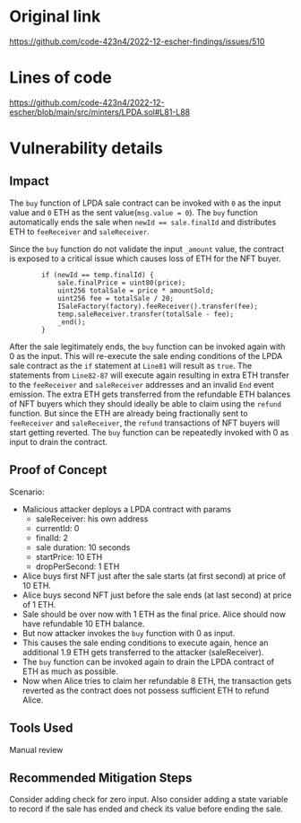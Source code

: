 # Original link
https://github.com/code-423n4/2022-12-escher-findings/issues/510
# Lines of code

https://github.com/code-423n4/2022-12-escher/blob/main/src/minters/LPDA.sol#L81-L88


# Vulnerability details

## Impact
The `buy` function of LPDA sale contract can be invoked with `0` as the input value and `0` ETH as the sent value(`msg.value = 0`). The `buy` function automatically ends the sale when `newId == sale.finalId` and distributes ETH to `feeReceiver` and `saleReceiver`.

Since the `buy` function do not validate the input `_amount` value, the contract is exposed to a critical issue which causes loss of ETH for the NFT buyer.

```solidity
        if (newId == temp.finalId) {
            sale.finalPrice = uint80(price);
            uint256 totalSale = price * amountSold;
            uint256 fee = totalSale / 20;
            ISaleFactory(factory).feeReceiver().transfer(fee);
            temp.saleReceiver.transfer(totalSale - fee);
            _end();
        }
```

After the sale legitimately ends, the `buy` function can be invoked again with 0 as the input. This will re-execute the sale ending conditions of the LPDA sale contract as the `if` statement at `Line81` will result as `true`. The statements from `Line82-87` will execute again resulting in extra ETH transfer to the `feeReceiver` and `saleReceiver` addresses and an invalid `End` event emission. The extra ETH gets transferred from the refundable ETH balances of NFT buyers which they should ideally be able to claim using the `refund` function. But since the ETH are already being fractionally sent to `feeReceiver` and `saleReceiver`, the `refund` transactions of NFT buyers will start getting reverted. The `buy` function can be repeatedly invoked with 0 as input to drain the contract.

## Proof of Concept
Scenario:

 - Malicious attacker deploys a LPDA contract with params
      - saleReceiver: his own address
      - currentId: 0 
      - finalId: 2
      - sale duration: 10 seconds
      - startPrice: 10 ETH
      - dropPerSecond: 1 ETH
 - Alice buys first NFT just after the sale starts (at first second) at price of 10 ETH.
 - Alice buys second NFT just before the sale ends (at last second) at price of 1 ETH.
 - Sale should be over now with 1 ETH as the final price. Alice should now have refundable 10 ETH balance.
 - But now attacker invokes the `buy` function with 0 as input.
 - This causes the sale ending conditions to execute again, hence an additional 1.9 ETH gets transferred to the attacker (saleReceiver).
 - The `buy` function can be invoked again to drain the LPDA contract of ETH as much as possible.
 - Now when Alice tries to claim her refundable 8 ETH, the transaction gets reverted as the contract does not possess sufficient ETH to refund Alice.

## Tools Used
Manual review

## Recommended Mitigation Steps
Consider adding check for zero input. Also consider adding a state variable to record if the sale has ended and check its value before ending the sale.